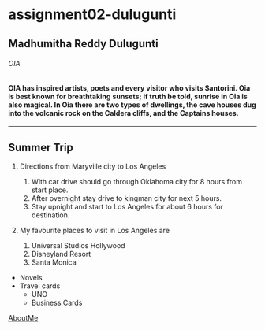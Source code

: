# assignment02-dulugunti

## Madhumitha Reddy Dulugunti
###### OIA
#### OIA has inspired **artists**, __poets__ and every visitor who visits Santorini. Oia is best known for breathtaking sunsets; if truth be told, sunrise in Oia is also magical. In Oia there are two types of dwellings, the cave houses dug into the volcanic rock on the Caldera cliffs, and the Captains houses. 

---
## Summer Trip
1. Directions from Maryville city to Los Angeles
    1. With car drive should go through Oklahoma city for 8 hours from start place.
    2. After overnight stay drive to kingman city for next 5 hours.
    3. Stay upnight and start to Los Angeles for about 6 hours for destination.

2. My favourite places to visit in Los Angeles are
    1. Universal Studios Hollywood
    2. Disneyland Resort
    3. Santa Monica

* Novels
* Travel cards
    * UNO
    * Business Cards

[AboutMe](https://github.com/s545252/assignment02-dulugunti/blob/main/AboutMe.md)